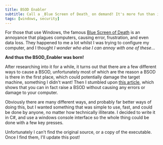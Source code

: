 ```yaml
---
title: BSOD Enabler
subtitle: Call a _Blue Screen of Death_ on demand! It's more fun than it sounds
tags: [windows, security]
---
```


For those that use Windows, the famous [Blue Screen of Death](https://en.wikipedia.org/wiki/Blue_Screen_of_Death) is an annoyance that plagues computers, causing error, frustration, and even data loss. They happened to me a lot whilst I was trying to configure my computer, and I thought _I wonder who else I can annoy with one of these_...

__And thus the BSOD_Enabler was born!__

After researching into it for a while, it turns out that there are a few different ways to cause a BSOD, unfortunately most of which are the reason a BSOD is there in the first place, which could potentially damage the target machine, something I didn't want! Then I stumbled upon [this article](http://www.wikihow.com/Force-a-Blue-Screen-in-Windows), which shows that you can in fact raise a BSOD without causing any errors or damage to your computer.

Obviously there are many different ways, and probably far better ways of doing this, but I wanted something that was simple to use, fast, and could be done by anyone, no matter how technically illiterate. I decided to write it in C#, and use a windows console interface so the whole thing could be done with a few key presses.

Unfortunately I can't find the original source, or a copy of the executable. Once I find them, I'll update this post!
